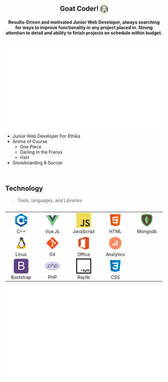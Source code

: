 <h2 align="center"> Goat Coder! <img align="center" src="./resources/goat.png" width="25"></h2>
<h4 align="center">Results-Driven and motivated Junior Web Developer, always searching for ways to improve functionality in any project placed in. Strong attention to detail and ability to finish projects on schedule within budget.</h4>

<img src="https://raw.githubusercontent.com/Puwya/ReadmePanel/master/generated/overview.svg#gh-dark-mode-only" alt="Puwya Stats" align="right" />

- Junior Web Developer For Ethika
- Anime of Course
  - One Piece
  - Darling in the Franxx
  - HxH
- Snowboarding & Soccer

<br>

<h2 align="left">Technology</h2>

> Tools, languages, and Libraries

<div>
<table align="left">
  <tr>
    <td align="center" width="90">
        <a href="https://en.cppreference.com/w/"><img src="resources/cpp.png" width="48" height="48" alt="C++" /></a>
      <br>C++
    </td>
    <td align="center" width="90">
      <a href="https://vuejs.org/guide/introduction.html"><img src="resources/vue.png" width="48" height="48" alt="Vue.Js" /></a>
      <br>Vue.Js
    </td>    
    <td align="center" width="90">
        <a href="https://developer.mozilla.org/en-US/docs/Web/JavaScript"><img src="resources/javascript-original.svg" width="48" height="48" alt="JavaScript" /></a>
      <br>JavaScript
    </td>
    <td align="center" width="90">
      <a href="https://developer.mozilla.org/en-US/docs/Web/HTML"><img src="resources/html.png" width="48" height="48" alt="HTML" /></a>
      <br>HTML
    </td>    
    <td align="center" width="90">
        <img src="resources/mongodb.png" width="48" height="48" alt="CSS" />
      <br>Mongodb
    </td>        
  </tr>
  <tr>
    <td align="center" width="90">
        <img src="resources/linux.png" width="48" height="48" alt="Linux" />
      <br>Linux
    </td>
    <td align="center" width="90">
        <img src="resources/git.png" width="48" height="48" alt="Git" />
      <br>Git
    </td>    
    <td align="center" width="90">
        <img src="resources/office.png" width="48" height="48" alt="Office" />
      <br>Office
    </td>
    <td align="center" width="90">
        <img src="resources/analytics.png" width="48" height="48" alt="Analytics" />
      <br>Analytics
    </td>
  </tr>
  <tr>
    <td align="center" width="90">
        <a href="https://getbootstrap.com/docs/5.2/getting-started/introduction/"><img src="resources/bootstrap-plain.svg" width="48" height="48" alt="Bootstrap" /></a>
      <br>Bootstrap
    </td>
    <td align="center" width="90">
      <a href="https://devdocs.io/php/"><img src="resources/PHP.png" width="48" height="48" alt="PHP" /></a>
      <br>PHP
    </td>  
    <td align="center" width="90">
        <a href="https://www.raylib.com/"><img src="resources/raylib.png" width="48" height="48" alt="Raylib" /></a>
      <br>Raylib
    </td>
    <td align="center" width="90">
        <img src="resources/css.png" width="48" height="48" alt="CSS" />
      <br>CSS
    </td>        
  </tr>
</table>
<img align="right" src="https://raw.githubusercontent.com/Puwya/ReadmePanel/master/generated/languages.svg#gh-dark-mode-only" alt="Puwya Languages"/>
</div>
